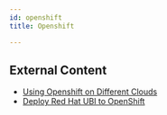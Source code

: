 ```yaml
---
id: openshift
title: Openshift

---
```


## External Content

* [Using Openshift on Different Clouds](https://video.ibm.com/recorded/127936835)
* [Deploy Red Hat UBI to OpenShift](https://developer.ibm.com/patterns/deploy-to-openshift-4-redhat-universal-base-image)
